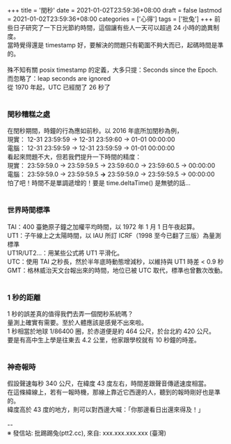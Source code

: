 +++
title = '閏秒'
date = 2021-01-02T23:59:36+08:00
draft = false
lastmod = 2021-01-02T23:59:36+08:00
categories = ['心得']
tags = ['批兔']
+++
前些日子研究了一下日光節約時間，這個讓有些人一天可以超過 24 小時的詭異制度。<br>
當時覺得還是 timestamp 好，要解決的問題只有範圍不夠大而已，起碼時間是準的。<br>
<br>
殊不知有關 posix timestamp 的定義，大多只提：Seconds since the Epoch.<br>
而忽略了：leap seconds are ignored<br>
從 1970 年起，UTC 已經閏了 26 秒了<br>
<br>
### 閏秒糟糕之處 
在閏秒期間，時鐘的行為應如前秒。以 2016 年底所加閏秒為例，<br>
現實： 12-31 23:59:59 -> 12-31 23:59:60 -> 01-01 00:00:00<br>
電腦： 12-31 23:59:59 -> 12-31 23:59:59 -> 01-01 00:00:00<br>
看起來問題不大，但若我們提升一下時間的精度：<br>
現實： 23:59:59.0 -> 23:59:59.5 -> 23:59:60.0 -> 23:59:60.5 -> 00:00:00<br>
電腦： 23:59:59.0 -> 23:59:59.5 **->** 23:59:59.0 -> 23:59:59.5 -> 00:00:00<br>
怕了吧！時間不是單調遞增的！要是 time.deltaTime() 是無號的話…<br>
<br>
### 世界時間標準 
TAI：400 臺銫原子鐘之加權平均時間，以 1972 年 1 月 1 日午夜起算。<br>
UT1：子午線上之太陽時間，以 IAU 所訂 ICRF（1998 至今已翻了三版）為量測標準<br>
UT1R/UT2...：用某些公式將 UT1 平滑化。<br>
UTC：使用 TAI 之秒長，然於半年底時動態增減秒，以維持與 UT1 時差 < 0.9 秒<br>
GMT：格林威治天文台報出來的時間，地位已被 UTC 取代，標準也曾數次改動。<br>
<br>
### 1 秒的距離 
1 秒的誤差真的值得我們去弄一個閏秒系統嗎？<br>
量測上確實有需要。至於人體應該是感覺不出來啦。<br>
1 秒相當於地球 1/86400 圈，於赤道便是約 464 公尺，於台北約 420 公尺。<br>
要是有高中生上學是往東去 4.2 公里，他家跟學校就有 10 秒鐘的時差。<br>
<br>
### 神奇報時 
假設聲速每秒 340 公尺，在緯度 43 度左右，時間差跟聲音傳遞速度相當。<br>
在這條緯線上，若有一報時機，那線上靠近它西邊的人，聽到的報時剛好也是準的。<br>
緯度高於 43 度的地方，則可以對西邊大喊：「你那邊看日出還來得及！」<br>
<br>
--<br>
※ 發信站: 批踢踢兔(ptt2.cc), 來自: xxx.xxx.xxx.xxx (臺灣)<br>
